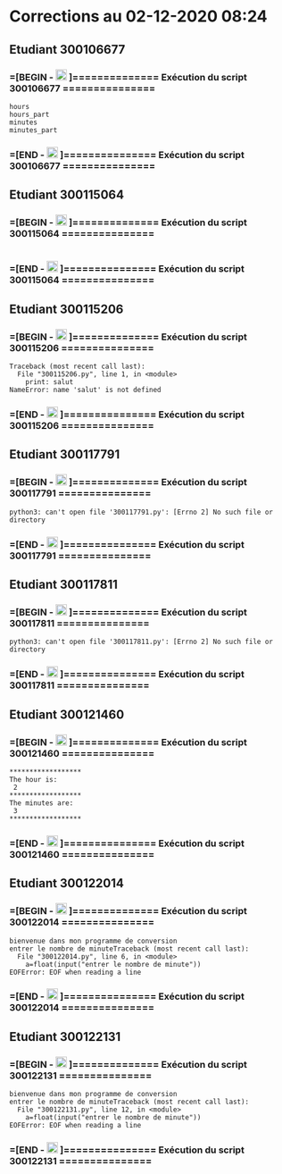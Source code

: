 # Corrections au 02-12-2020 08:24

## Etudiant 300106677 
###  =[BEGIN - <image src='https://avatars0.githubusercontent.com/u/71027895?s=460&v=4' width=20 height=20></image> ]============== Exécution du script 300106677 =============== 
```
hours
hours_part
minutes
minutes_part
```
###  =[END - <image src='https://avatars0.githubusercontent.com/u/71027895?s=460&v=4' width=20 height=20></image> ]=============== Exécution du script 300106677 =============== 
## Etudiant 300115064 
###  =[BEGIN - <image src='https://avatars0.githubusercontent.com/u/72874987?s=460&v=4' width=20 height=20></image> ]============== Exécution du script 300115064 =============== 
```
```
###  =[END - <image src='https://avatars0.githubusercontent.com/u/72874987?s=460&v=4' width=20 height=20></image> ]=============== Exécution du script 300115064 =============== 
## Etudiant 300115206 
###  =[BEGIN - <image src='https://avatars0.githubusercontent.com/u/73952068?s=460&v=4' width=20 height=20></image> ]============== Exécution du script 300115206 =============== 
```
Traceback (most recent call last):
  File "300115206.py", line 1, in <module>
    print: salut
NameError: name 'salut' is not defined
```
###  =[END - <image src='https://avatars0.githubusercontent.com/u/73952068?s=460&v=4' width=20 height=20></image> ]=============== Exécution du script 300115206 =============== 
## Etudiant 300117791 
###  =[BEGIN - <image src='https://avatars0.githubusercontent.com/u/73952191?s=460&v=4' width=20 height=20></image> ]============== Exécution du script 300117791 =============== 
```
python3: can't open file '300117791.py': [Errno 2] No such file or directory
```
###  =[END - <image src='https://avatars0.githubusercontent.com/u/73952191?s=460&v=4' width=20 height=20></image> ]=============== Exécution du script 300117791 =============== 
## Etudiant 300117811 
###  =[BEGIN - <image src='https://avatars0.githubusercontent.com/u/71027809?s=460&v=4' width=20 height=20></image> ]============== Exécution du script 300117811 =============== 
```
python3: can't open file '300117811.py': [Errno 2] No such file or directory
```
###  =[END - <image src='https://avatars0.githubusercontent.com/u/71027809?s=460&v=4' width=20 height=20></image> ]=============== Exécution du script 300117811 =============== 
## Etudiant 300121460 
###  =[BEGIN - <image src='https://avatars0.githubusercontent.com/u/71027883?s=460&v=4' width=20 height=20></image> ]============== Exécution du script 300121460 =============== 
```
******************
The hour is:
 2
******************
The minutes are:
 3
******************
```
###  =[END - <image src='https://avatars0.githubusercontent.com/u/71027883?s=460&v=4' width=20 height=20></image> ]=============== Exécution du script 300121460 =============== 
## Etudiant 300122014 
###  =[BEGIN - <image src='https://avatars0.githubusercontent.com/u/71392439?s=460&v=4' width=20 height=20></image> ]============== Exécution du script 300122014 =============== 
```
bienvenue dans mon programme de conversion
entrer le nombre de minuteTraceback (most recent call last):
  File "300122014.py", line 6, in <module>
    a=float(input("entrer le nombre de minute"))
EOFError: EOF when reading a line
```
###  =[END - <image src='https://avatars0.githubusercontent.com/u/71392439?s=460&v=4' width=20 height=20></image> ]=============== Exécution du script 300122014 =============== 
## Etudiant 300122131 
###  =[BEGIN - <image src='https://avatars0.githubusercontent.com/u/71394111?s=460&v=4' width=20 height=20></image> ]============== Exécution du script 300122131 =============== 
```
bienvenue dans mon programme de conversion
entrer le nombre de minuteTraceback (most recent call last):
  File "300122131.py", line 12, in <module>
    a=float(input("entrer le nombre de minute"))
EOFError: EOF when reading a line
```
###  =[END - <image src='https://avatars0.githubusercontent.com/u/71394111?s=460&v=4' width=20 height=20></image> ]=============== Exécution du script 300122131 =============== 
